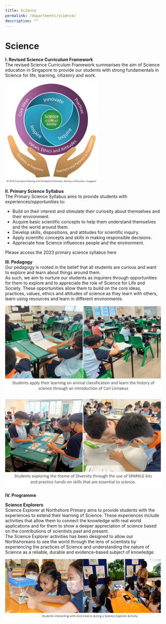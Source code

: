 ```yaml
---
title: Science
permalink: /departments/science/
description: ""
---
```

# **Science**

**I. Revised Science Curriculum Framework**   
The revised Science Curriculum Framework summarises the aim of Science education in Singapore to provide our students with strong fundamentals in Science for life, learning, citizenry and work.  

<img style="width:60%" src="/images/sci_pic00.jpg"> 

**II. Primary Science Syllabus**  
The Primary Science Syllabus aims to provide students with experiences/opportunities to:  
* Build on their interest and stimulate their curiosity about themselves and their environment.
* Acquire basic scientific concepts to help them understand themselves and the world around them.
* Develop skills, dispositions, and attitudes for scientific inquiry.
* Apply scientific concepts and skills in making responsible decisions.
* Appreciate how Science influences people and the environment.

Please access the 2023 primary science syllabus here

**III. Pedagogy**  
Our pedagogy is rooted in the belief that all students are curious and want to explore and learn about things around them.  
As such, we aim to nurture our students as inquirers through opportunities for them to explore and to appreciate the role of Science for Life and Society. These opportunities allow them to build on the core ideas, practices, values, ethics and attitudes of science as they learn with others, learn using resources and learn in different environments.  

![](/images/sci_pic01.jpg)

![](/images/sci_pic02.jpg)

**IV. Programme**  

**Science Explorers**  
Science Explorer at Northshore Primary aims to provide students with the experiences to extend their learning of Science. These experiences include activities that allow them to connect the knowledge with real world applications and for them to show a deeper appreciation of science based on the contributions of scientists past and present.  
The Science Explorer activities has been designed to allow our Northshoreans to see the world through the lens of scientists by experiencing the practices of Science and understanding the nature of Science as a reliable, durable and evidence-based subject of knowledge.

![](/images/sci_pic03.jpg)